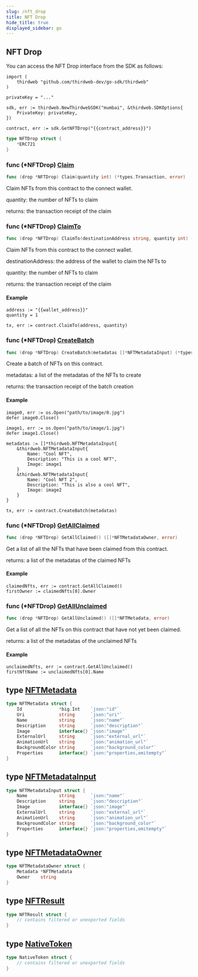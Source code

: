 ```yaml
---
slug: /nft_drop
title: NFT Drop
hide_title: true
displayed_sidebar: go
---
```


## NFT Drop

You can access the NFT Drop interface from the SDK as follows:

```
import (
	thirdweb "github.com/thirdweb-dev/go-sdk/thirdweb"
)

privateKey = "..."

sdk, err := thirdweb.NewThirdwebSDK("mumbai", &thirdweb.SDKOptions{
	PrivateKey: privateKey,
})

contract, err := sdk.GetNFTDrop("{{contract_address}}")
```

```go
type NFTDrop struct {
    *ERC721
}
```

### func \(\*NFTDrop\) [Claim](https://github.com/thirdweb-dev/go-sdk/blob/main/pkg/thirdweb/nft_drop.go#L179)

```go
func (drop *NFTDrop) Claim(quantity int) (*types.Transaction, error)
```

Claim NFTs from this contract to the connect wallet\.

quantity: the number of NFTs to claim

returns: the transaction receipt of the claim

### func \(\*NFTDrop\) [ClaimTo](https://github.com/thirdweb-dev/go-sdk/blob/main/pkg/thirdweb/nft_drop.go#L198)

```go
func (drop *NFTDrop) ClaimTo(destinationAddress string, quantity int) (*types.Transaction, error)
```

Claim NFTs from this contract to the connect wallet\.

destinationAddress: the address of the wallet to claim the NFTs to

quantity: the number of NFTs to claim

returns: the transaction receipt of the claim

#### Example

```
address := "{{wallet_address}}"
quantity = 1

tx, err := contract.ClaimTo(address, quantity)
```

### func \(\*NFTDrop\) [CreateBatch](https://github.com/thirdweb-dev/go-sdk/blob/main/pkg/thirdweb/nft_drop.go#L140)

```go
func (drop *NFTDrop) CreateBatch(metadatas []*NFTMetadataInput) (*types.Transaction, error)
```

Create a batch of NFTs on this contract\.

metadatas: a list of the metadatas of the NFTs to create

returns: the transaction receipt of the batch creation

#### Example

```
image0, err := os.Open("path/to/image/0.jpg")
defer image0.Close()

image1, err := os.Open("path/to/image/1.jpg")
defer image1.Close()

metadatas := []*thirdweb.NFTMetadataInput{
	&thirdweb.NFTMetadataInput{
		Name: "Cool NFT",
		Description: "This is a cool NFT",
		Image: image1
	}
	&thirdweb.NFTMetadataInput{
		Name: "Cool NFT 2",
		Description: "This is also a cool NFT",
		Image: image2
	}
}

tx, err := contract.CreateBatch(metadatas)
```

### func \(\*NFTDrop\) [GetAllClaimed](https://github.com/thirdweb-dev/go-sdk/blob/main/pkg/thirdweb/nft_drop.go#L68)

```go
func (drop *NFTDrop) GetAllClaimed() ([]*NFTMetadataOwner, error)
```

Get a list of all the NFTs that have been claimed from this contract\.

returns: a list of the metadatas of the claimed NFTs

#### Example

```
claimedNfts, err := contract.GetAllClaimed()
firstOwner := claimedNfts[0].Owner
```

### func \(\*NFTDrop\) [GetAllUnclaimed](https://github.com/thirdweb-dev/go-sdk/blob/main/pkg/thirdweb/nft_drop.go#L92)

```go
func (drop *NFTDrop) GetAllUnclaimed() ([]*NFTMetadata, error)
```

Get a list of all the NFTs on this contract that have not yet been claimed\.

returns: a list of the metadatas of the unclaimed NFTs

#### Example

```
unclaimedNfts, err := contract.GetAllUnclaimed()
firstNftName := unclaimedNfts[0].Name
```

## type [NFTMetadata](https://github.com/thirdweb-dev/go-sdk/blob/main/pkg/thirdweb/types.go#L17-L27)

```go
type NFTMetadata struct {
    Id              *big.Int    `json:"id"`
    Uri             string      `json:"uri"`
    Name            string      `json:"name"`
    Description     string      `json:"description"`
    Image           interface{} `json:"image"`
    ExternalUrl     string      `json:"external_url"`
    AnimationUrl    string      `json:"animation_url"`
    BackgroundColor string      `json:"background_color"`
    Properties      interface{} `json:"properties,omitempty"`
}
```

## type [NFTMetadataInput](https://github.com/thirdweb-dev/go-sdk/blob/main/pkg/thirdweb/types.go#L29-L37)

```go
type NFTMetadataInput struct {
    Name            string      `json:"name"`
    Description     string      `json:"description"`
    Image           interface{} `json:"image"`
    ExternalUrl     string      `json:"external_url"`
    AnimationUrl    string      `json:"animation_url"`
    BackgroundColor string      `json:"background_color"`
    Properties      interface{} `json:"properties,omitempty"`
}
```

## type [NFTMetadataOwner](https://github.com/thirdweb-dev/go-sdk/blob/main/pkg/thirdweb/types.go#L39-L42)

```go
type NFTMetadataOwner struct {
    Metadata *NFTMetadata
    Owner    string
}
```

## type [NFTResult](https://github.com/thirdweb-dev/go-sdk/blob/main/pkg/thirdweb/erc721.go#L23-L26)

```go
type NFTResult struct {
    // contains filtered or unexported fields
}
```

## type [NativeToken](https://github.com/thirdweb-dev/go-sdk/blob/main/pkg/thirdweb/types.go#L113-L118)

```go
type NativeToken struct {
    // contains filtered or unexported fields
}
```
